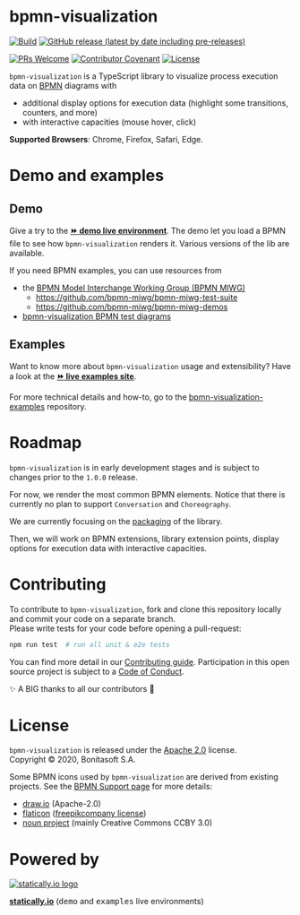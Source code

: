 # bpmn-visualization


[![Build](https://github.com/process-analytics/bpmn-visualization-js/workflows/Build/badge.svg)](https://github.com/process-analytics/bpmn-visualization-js/actions)
[![GitHub release (latest by date including pre-releases)](https://img.shields.io/github/v/release/process-analytics/bpmn-visualization-js?color=orange&include_prereleases)](https://github.com/process-analytics/bpmn-visualization-js/releases)

[![PRs Welcome](https://img.shields.io/badge/PRs-welcome-brightgreen.svg?style=flat-square)](CONTRIBUTING.md)
[![Contributor Covenant](https://img.shields.io/badge/Contributor%20Covenant-v2.0%20adopted-ff69b4.svg)](CODE_OF_CONDUCT.md)
[![License](https://img.shields.io/github/license/process-analytics/bpmn-visualization-js?color=blue)](LICENSE)

`bpmn-visualization` is a TypeScript library to visualize process execution data on [BPMN](https://www.omg.org/spec/BPMN/2.0.2/)
diagrams with
- additional display options for execution data (highlight some transitions, counters, and more)
- with interactive capacities (mouse hover, click)


**Supported Browsers**: Chrome, Firefox, Safari, Edge.


# Demo and examples

## Demo

Give a try to the [__:fast_forward: demo live environment__](https://cdn.statically.io/gh/process-analytics/bpmn-visualization-examples/master/demo/index.html).
The demo let you load a BPMN file to see how `bpmn-visualization` renders it. Various versions of the lib are available. 

If you need BPMN examples, you can use resources from 
- the [BPMN Model Interchange Working Group (BPMN MIWG)](http://www.omgwiki.org/bpmn-miwg)
  - https://github.com/bpmn-miwg/bpmn-miwg-test-suite
  - https://github.com/bpmn-miwg/bpmn-miwg-demos
- [bpmn-visualization BPMN test diagrams](https://github.com/process-analytics/bpmn-visualization-examples/blob/master/bpmn-files/README.md)


## Examples

Want to know more about `bpmn-visualization` usage and extensibility? Have a look at the
[__:fast_forward: live examples site__](https://cdn.statically.io/gh/process-analytics/bpmn-visualization-examples/master/examples/index.html).

For more technical details and how-to, go to the [bpmn-visualization-examples](https://github.com/process-analytics/bpmn-visualization-examples/)
repository.


# Roadmap

`bpmn-visualization` is in early development stages and is subject to changes prior to the `1.0.0` release.

For now, we render the most common BPMN elements. Notice that there is currently no plan to support `Conversation` and `Choreography`.

We are currently focusing on the [packaging](https://github.com/process-analytics/bpmn-visualization-js/milestone/18) of the library.

Then, we will work on BPMN extensions, library extension points, display options for execution data with interactive
capacities.


# Contributing

To contribute to `bpmn-visualization`, fork and clone this repository locally and commit your code on a separate branch. \
Please write tests for your code before opening a pull-request:

```sh
npm run test  # run all unit & e2e tests
```

You can find more detail in our [Contributing guide](CONTRIBUTING.md). Participation in this open source project is subject to a [Code of Conduct](CODE_OF_CONDUCT.md).

:sparkles: A BIG thanks to all our contributors :slightly_smiling_face:

# License

`bpmn-visualization` is released under the [Apache 2.0](LICENSE) license. \
Copyright &copy; 2020, Bonitasoft S.A.

Some BPMN icons used by `bpmn-visualization` are derived from existing projects. See the [BPMN Support page](docs/bpmn-support.adoc)
for more details:
- [draw.io](https://github.com/jgraph/drawio) (Apache-2.0)
- [flaticon](https://www.flaticon.com) ([freepikcompany license](https://www.freepikcompany.com/legal#nav-flaticon))
- [noun project](https://thenounproject.com/) (mainly Creative Commons CCBY 3.0)


# Powered by

[![statically.io logo](https://statically.io/icons/icon-96x96.png "statically.io")](https://statically.io)

**[statically.io](https://statically.io)** (<kbd>demo</kbd> and <kbd>examples</kbd> live environments)
